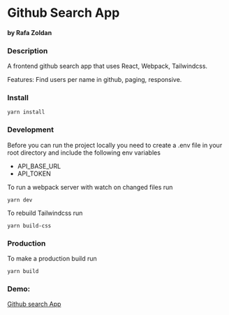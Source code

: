 # Github Search App
#### by Rafa Zoldan

### Description

A frontend github search app that uses React, Webpack, Tailwindcss.

Features: Find users per name in github, paging, responsive.

### Install
`
yarn install
`

### Development

Before you can run the project locally you need to create a .env file in your root directory and include the following env variables
- API_BASE_URL
- API_TOKEN

To run a webpack server with watch on changed files run

`
yarn dev
`

To rebuild Tailwindcss run

`yarn build-css`

### Production
To make a production build run

`
yarn build
`

### Demo:
[Github search App](https://gh-search-rz.web.app)